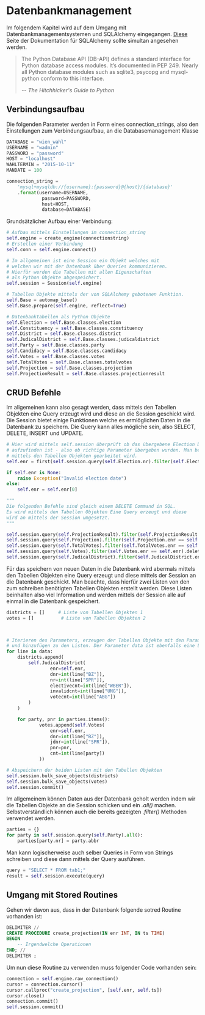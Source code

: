 # Datenbankmanagement

Im folgendem Kapitel wird auf dem Umgang mit Datenbankmanagementsystemen und SQLAlchemy eingegangen. [Diese](http://docs.sqlalchemy.org/en/rel_1_0/orm/query.html#sqlalchemy.orm.query.Query.delete) Seite der Dokumentation für SQLAlchemy sollte simultan angesehen werden.

> The Python Database API (DB-API) defines a standard interface for Python database access modules. It’s documented in PEP 249. Nearly all Python database modules such as sqlite3, psycopg and mysql-python conform to this interface.
>
> -- <cite>The Hitchhicker's Guide to Python</cite>

## Verbindungsaufbau

Die folgenden Parameter werden in Form eines connection_strings, also den Einstellungen zum Verbindungsaufbau, an die Databasemanagement Klasse

```python
DATABASE = "wien_wahl"
USERNAME = "wadmin"
PASSWORD = "password"
HOST = "localhost"
WAHLTERMIN = "2015-10-11"
MANDATE = 100

connection_string = 
	'mysql+mysqldb://{username}:{password}@{host}/{database}'
	.format(username=USERNAME,
		 	 password=PASSWORD,
		 	 host=HOST,
	     	 database=DATABASE)
```
Grundsätzlicher Aufbau einer Verbindung:

```python
# Aufbau mittels Einstellungen im connection_string
self.engine = create_engine(connectionstring)
# Erstellen einer Verbindung
self.conn = self.engine.connect()

# Im allgemeinen ist eine Session ein Objekt welches mit
# welchen wir mit der Datenbank über Queries kommunizieren. 
# Hierfür werden die Tabellen mit allen Eigenschaften 
# als Python Objekte abgespeichert.
self.session = Session(self.engine)

# Tabellen Objekte mittels der von SQLAlchemy gebotenen Funktion.
self.Base = automap_base()
self.Base.prepare(self.engine, reflect=True)

# Datenbanktabellen als Python Objekte
self.Election = self.Base.classes.election
self.Constituency = self.Base.classes.constituency
self.District = self.Base.classes.district
self.JudicalDistrict = self.Base.classes.judicaldistrict
self.Party = self.Base.classes.party
self.Candidacy = self.Base.classes.candidacy
self.Votes = self.Base.classes.votes
self.TotalVotes = self.Base.classes.totalvotes
self.Projection = self.Base.classes.projection
self.ProjectionResult = self.Base.classes.projectionresult

```
## CRUD Befehle

Im allgemeinen kann also gesagt werden, dass mittels den Tabellen Objekten eine Query erzeugt wird und diese an die Session geschickt wird. Die Session bietet einige Funktionen welche es ermlöglichen Daten in die Datenbank zu speichern. Die Query kann alles mögliche sein, also SELECT, DELETE, INSERT und UPDATE.

```python
# Hier wird mittels self.session überprüft ob das übergebene Election Date in der Datenbank
# aufzufinden ist - also ob richtige Parameter übergeben wurden. Man beachte, dass hier bereits
# mittels den Tabellen Objekten gearbeitet wird.
self.enr = first(self.session.query(self.Election.nr).filter(self.Election.dt == self.electiondate).all())

if self.enr is None:
    raise Exception("Invalid election date")
else:
    self.enr = self.enr[0]

```


```python
"""
Die folgenden Befehle sind gleich einem DELETE Command in SQL.
Es wird mittels den Tabellen Objekten Eine Query erzeugt und diese
wird an mittels der Session umgesetzt.
"""

self.session.query(self.ProjectionResult).filter(self.ProjectionResult.enr == self.enr).delete(synchronize_session=False)
self.session.query(self.Projection).filter(self.Projection.enr == self.enr).delete(synchronize_session=False)
self.session.query(self.TotalVotes).filter(self.TotalVotes.enr == self.enr).delete(synchronize_session=False)
self.session.query(self.Votes).filter(self.Votes.enr == self.enr).delete(synchronize_session=False)
self.session.query(self.JudicalDistrict).filter(self.JudicalDistrict.enr == self.enr).delete(synchronize_session=False)
```

Für das speichern von neuen Daten in die Datenbank wird abermals mittels den Tabellen Objekten
		  eine Query erzeugt und diese mittels der Session an die Datenbank geschickt.
		  Man beachte, dass hierfür zwei Listen von den zum schreiben benötigten Tabellen Objekten erstellt
		  werden. Diese Listen beinhalten also viel Information und werden mittels der Session alle auf
		  einmal in die Datenbank gespeichert.
		  
```python
districts = []     # Liste von Tabellen Objekten 1 
votes = []          # Liste von Tabellen Objekten 2
        


# Iterieren des Parameters, erzeugen der Tabellen Objekte mit den Parametern,
# und hinzufügen zu den Listen. Der Parameter data ist ebenfalls eine Liste. 
for line in data:
    districts.append(
        self.JudicalDistrict(
                enr=self.enr,
                dnr=int(line["BZ"]),
                nr=int(line["SPR"]),
                electivecnt=int(line["WBER"]),
                invalidcnt=int(line["UNG"]),
                votecnt=int(line["ABG"])
        )
    )

    for party, pnr in parties.items():
            votes.append(self.Votes(
                enr=self.enr,
                dnr=int(line["BZ"]),
                jdnr=int(line["SPR"]),
                pnr=pnr,
                cnt=int(line[party])
            ))

# Abspeichern der beiden Listen mit den Tabellen Objekten
self.session.bulk_save_objects(districts)
self.session.bulk_save_objects(votes)
self.session.commit()
```

Im allgemeinem können Daten aus der Datenbank geholt werden indem wir die Tabellen Objekte an die Session schicken und ein _.all()_ machen. Selbstverständlich können auch die bereits gezeigten _.filter()_ Methoden verwendet werden.

```python
parties = {}
for party in self.session.query(self.Party).all():
	parties[party.nr] = party.abbr
```

Man kann logischerweise auch selber Queries in Form von Strings schreiben und diese dann mittels der Query ausführen.

```python
query = "SELECT * FROM tab1;"
result = self.session.execute(query)
```
## Umgang mit Stored Routines

Gehen wir davon aus, dass in der Datenbank folgende sotred Routine vorhanden ist:

```sql
DELIMITER //
CREATE PROCEDURE create_projection(IN enr INT, IN ts TIME)
BEGIN
	-- Irgendwelche Operationen
END; //
DELIMITER ;
```
Um nun diese Routine zu verwenden muss folgender Code vorhanden sein:

```python
connection = self.engine.raw_connection()
cursor = connection.cursor()
cursor.callproc("create_projection", [self.enr, self.ts])
cursor.close()
connection.commit()
self.session.commit()
```